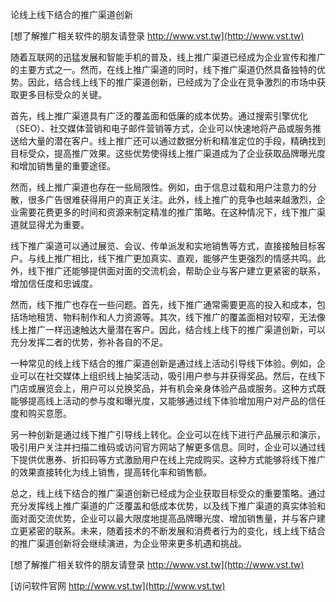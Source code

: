 论线上线下结合的推广渠道创新

[想了解推广相关软件的朋友请登录 http://www.vst.tw](http://www.vst.tw)

随着互联网的迅猛发展和智能手机的普及，线上推广渠道已经成为企业宣传和推广的主要方式之一。然而，在线上推广渠道的同时，线下推广渠道仍然具备独特的优势。因此，结合线上线下的推广渠道创新，已经成为了企业在竞争激烈的市场中获取更多目标受众的关键。

首先，线上推广渠道具有广泛的覆盖面和低廉的成本优势。通过搜索引擎优化（SEO）、社交媒体营销和电子邮件营销等方式，企业可以快速地将产品或服务推送给大量的潜在客户。线上推广还可以通过数据分析和精准定位的手段，精确找到目标受众，提高推广效果。这些优势使得线上推广渠道成为了企业获取品牌曝光度和增加销售量的重要途径。

然而，线上推广渠道也存在一些局限性。例如，由于信息过载和用户注意力的分散，很多广告很难获得用户的真正关注。此外，线上推广的竞争也越来越激烈，企业需要花费更多的时间和资源来制定精准的推广策略。在这种情况下，线下推广渠道就显得尤为重要。

线下推广渠道可以通过展览、会议、传单派发和实地销售等方式，直接接触目标客户。与线上推广相比，线下推广更加真实、直观，能够产生更强烈的情感共鸣。此外，线下推广还能够提供面对面的交流机会，帮助企业与客户建立更紧密的联系，增加信任度和忠诚度。

然而，线下推广也存在一些问题。首先，线下推广通常需要更高的投入和成本，包括场地租赁、物料制作和人力资源等。其次，线下推广的覆盖面相对较窄，无法像线上推广一样迅速触达大量潜在客户。因此，结合线上线下的推广渠道创新，可以充分发挥二者的优势，弥补各自的不足。

一种常见的线上线下结合的推广渠道创新是通过线上活动引导线下体验。例如，企业可以在社交媒体上组织线上抽奖活动，吸引用户参与并获得奖品。然后，在线下门店或展览会上，用户可以兑换奖品，并有机会亲身体验产品或服务。这种方式既能够提高线上活动的参与度和曝光度，又能够通过线下体验增加用户对产品的信任度和购买意愿。

另一种创新是通过线下推广引导线上转化。企业可以在线下进行产品展示和演示，吸引用户关注并扫描二维码或访问官方网站了解更多信息。同时，企业可以通过线下提供优惠券、折扣码等方式激励用户在线上完成购买。这种方式能够将线下推广的效果直接转化为线上销售，提高转化率和销售额。

总之，线上线下结合的推广渠道创新已经成为企业获取目标受众的重要策略。通过充分发挥线上推广渠道的广泛覆盖和低成本优势，以及线下推广渠道的真实体验和面对面交流优势，企业可以最大限度地提高品牌曝光度、增加销售量，并与客户建立更紧密的联系。未来，随着技术的不断发展和消费者行为的变化，线上线下结合的推广渠道创新将会继续演进，为企业带来更多机遇和挑战。

[想了解推广相关软件的朋友请登录 http://www.vst.tw](http://www.vst.tw)


[访问软件官网 http://www.vst.tw](http://www.vst.tw)
